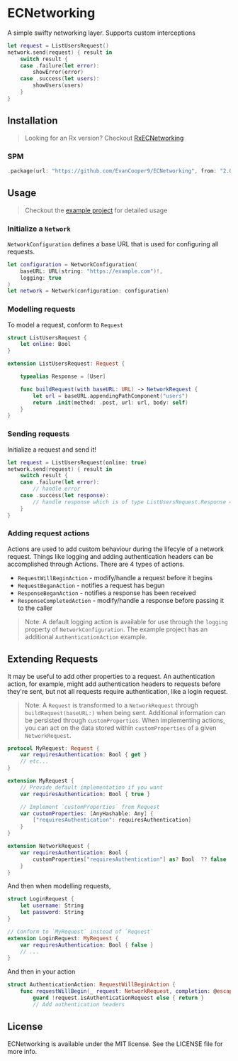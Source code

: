 # ECNetworking

A simple swifty networking layer. Supports custom interceptions

```swift
let request = ListUsersRequest()
network.send(request) { result in
    switch result {
    case .failure(let error):
        showError(error)
    case .success(let users):
        showUsers(users)
    }
}
```

## Installation

> Looking for an Rx version? Checkout [RxECNetworking](https://github.com/EvanCooper9/RxECNetworking)

### SPM
```swift
.package(url: "https://github.com/EvanCooper9/ECNetworking", from: "2.0.0")
```

## Usage
> Checkout the [example project](https://github.com/EvanCooper9/ECNetworking/tree/master/Example) for detailed usage
### Initialize a `Network`
`NetworkConfiguration` defines a base URL that is used for configuring all requests.

```swift
let configuration = NetworkConfiguration(
    baseURL: URL(string: "https://example.com")!,
    logging: true
)
let network = Network(configuration: configuration)
```

### Modelling requests
To model a request, conform to `Request`
```swift
struct ListUsersRequest {
    let online: Bool
}

extension ListUsersRequest: Request {

    typealias Response = [User]

    func buildRequest(with baseURL: URL) -> NetworkRequest {
        let url = baseURL.appendingPathComponent("users")
        return .init(method: .post, url: url, body: self)
    }
}
```

### Sending requests

Initialize a request and send it!
```swift
let request = ListUsersRequest(online: true)
network.send(request) { result in
    switch result {
    case .failure(let error):
        // handle error
    case .success(let response):
        // handle response which is of type ListUsersRequest.Response = [User]
    }
}
```

### Adding request actions
Actions are used to add custom behaviour during the lifecyle of a network request. Things like logging and adding authentication headers can be accomplished through Actions. There are 4 types of actions. 
- `RequestWillBeginAction` - modify/handle a request before it begins
- `RequestBeganAction` - notifies a request has begun
- `ResponseBeganAction` - notifies a response has been received
- `ResponseCompletedAction` - modify/handle a response before passing it to the caller

> Note: A default logging action is available for use through the `logging` property of `NetworkConfiguration`. The example project has an additional `AuthenticationAction` example.

## Extending Requests
It may be useful to add other properties to a request. An authentication action, for example, might add authentication headers to requests before they're sent, but not all requests require authentication, like a login request.

>Note: A `Request` is transformed to a `NetworkRequest` through `buildRequest(baseURL:)` when being sent. Additional information can be persisted through `customProperties`. When implementing actions, you can act on the data stored within `customProperties` of a given `NetworkRequest`.

```swift
protocol MyRequest: Request {
    var requiresAuthentication: Bool { get }
    // etc...
}

extension MyRequest {
    // Provide default implementation if you want
    var requiresAuthentication: Bool { true }

    // Implement `customProperties` from Request
    var customProperties: [AnyHashable: Any] {
        ["requiresAuthentication": requiresAuthentication]
    }
}

extension NetworkRequest {
    var requiresAuthentication: Bool {
        customProperties["requiresAuthentication"] as? Bool  ?? false
    }
}
```
And then when modelling requests,

```swift
struct LoginRequest {
    let username: String
    let password: String
}

// Conform to `MyRequest` instead of `Request`
extension LoginRequest: MyRequest {
    var requiresAuthentication: Bool { false }
    // ...
}
```

And then in your action

```swift
struct AuthenticationAction: RequestWillBeginAction {
    func requestWillBegin(_ request: NetworkRequest, completion: @escaping RequestCompletion) {
        guard !request.isAuthenticationRequest else { return }
        // Add authentication headers
```

## License
ECNetworking is available under the MIT license. See the LICENSE file for more info.
